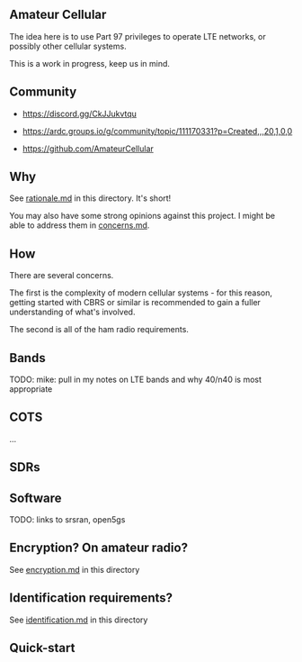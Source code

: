 ## Amateur Cellular

The idea here is to use Part 97 privileges to operate LTE networks, or possibly other cellular systems.

This is a work in progress, keep us in mind.

## Community

* https://discord.gg/CkJJukvtqu

* https://ardc.groups.io/g/community/topic/111170331?p=Created,,,20,1,0,0

* https://github.com/AmateurCellular

## Why
See [rationale.md](./rationale.md)  in this directory. It's short!

You may also have some strong opinions against this project. I might be able to address them in [concerns.md](concerns.md).

## How

There are several concerns.

The first is the complexity of modern cellular systems - for this reason,
getting started with CBRS or similar is recommended to gain a fuller understanding of what's involved.

The second is all of the ham radio requirements.


## Bands
TODO: mike: pull in my notes on LTE bands and why 40/n40 is most appropriate

## COTS
...

## SDRs

## Software
TODO: links to srsran, open5gs

## Encryption? On amateur radio?
See [encryption.md](./encryption.md)  in this directory

## Identification requirements?
See [identification.md](./identification.md)  in this directory

## Quick-start
